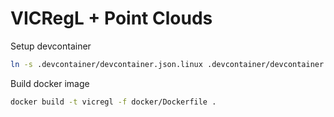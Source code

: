 # VICRegL + Point Clouds

Setup devcontainer
```bash
ln -s .devcontainer/devcontainer.json.linux .devcontainer/devcontainer.json
```

Build docker image
```bash
docker build -t vicregl -f docker/Dockerfile .
```

